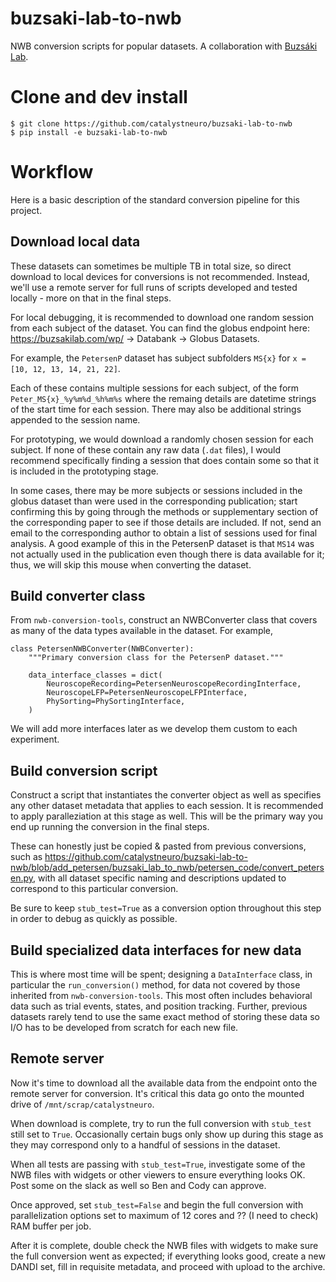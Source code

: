 # buzsaki-lab-to-nwb
NWB conversion scripts for popular datasets.
A collaboration with [Buzsáki Lab](https://buzsakilab.com/wp/).

# Clone and dev install
```
$ git clone https://github.com/catalystneuro/buzsaki-lab-to-nwb
$ pip install -e buzsaki-lab-to-nwb
```

# Workflow
Here is a basic description of the standard conversion pipeline for this project.

## Download local data
These datasets can sometimes be multiple TB in total size, so direct download to local devices for conversions is not recommended.
Instead, we'll use a remote server for full runs of scripts developed and tested locally - more on that in the final steps.

For local debugging, it is recommended to download one random session from each subject of the dataset. You can find the globus endpoint here: https://buzsakilab.com/wp/ -> Databank -> Globus Datasets.

For example, the `PetersenP` dataset has subject subfolders `MS{x}` for `x = [10, 12, 13, 14, 21, 22]`.

Each of these contains multiple sessions for each subject, of the form `Peter_MS{x}_%y%m%d_%h%m%s` where the remaing details are datetime strings of the start time for each session. There may also be additional strings appended to the session name.

For prototyping, we would download a randomly chosen session for each subject. If none of these contain any raw data (`.dat` files), I would recommend specifically finding a session that does contain some so that it is included in the prototyping stage.

In some cases, there may be more subjects or sessions included in the globus dataset than were used in the corresponding publication; start confirming this by going through the methods or supplementary section of the corresponding paper to see if those details are included. If not, send an email to the corresponding author to obtain a list of sessions used for final analysis. A good example of this in the PetersenP dataset is that `MS14` was not actually used in the publication even though there is data available for it; thus, we will skip this mouse when converting the dataset.


## Build converter class
From `nwb-conversion-tools`, construct an NWBConverter class that covers as many of the data types available in the dataset. For example,
```
class PetersenNWBConverter(NWBConverter):
    """Primary conversion class for the PetersenP dataset."""

    data_interface_classes = dict(
        NeuroscopeRecording=PetersenNeuroscopeRecordingInterface,
        NeuroscopeLFP=PetersenNeuroscopeLFPInterface,
        PhySorting=PhySortingInterface,
    )
  ```
 We will add more interfaces later as we develop them custom to each experiment.
  
## Build conversion script
Construct a script that instantiates the converter object as well as specifies any other dataset metadata that applies to each session. It is recommended to apply paralleziation at this stage as well. This will be the primary way you end up running the conversion in the final steps.
 
These can honestly just be copied & pasted from previous conversions, such as https://github.com/catalystneuro/buzsaki-lab-to-nwb/blob/add_petersen/buzsaki_lab_to_nwb/petersen_code/convert_petersen.py, with all dataset specific naming and descriptions updated to correspond to this particular conversion.

Be sure to keep `stub_test=True` as a conversion option throughout this step in order to debug as quickly as possible.
 
## Build specialized data interfaces for new data
This is where most time will be spent; designing a `DataInterface` class, in particular the `run_conversion()` method, for data not covered by those inherited from `nwb-conversion-tools`. This most often includes behavioral data such as trial events, states, and position tracking. Further, previous datasets rarely tend to use the same exact method of storing these data so I/O has to be developed from scratch for each new file.

## Remote server
Now it's time to download all the available data from the endpoint onto the remote server for conversion. It's critical this data go onto the mounted drive of `/mnt/scrap/catalystneuro`.

When download is complete, try to run the full conversion with `stub_test` still set to `True`. Occasionally certain bugs only show up during this stage as they may correspond only to a handful of sessions in the dataset.

When all tests are passing with `stub_test=True`, investigate some of the NWB files with widgets or other viewers to ensure everything looks OK. Post some on the slack as well so Ben and Cody can approve.

Once approved, set `stub_test=False` and begin the full conversion with parallelization options set to maximum of 12 cores and ?? (I need to check) RAM buffer per job.

After it is complete, double check the NWB files with widgets to make sure the full conversion went as expected; if everything looks good, create a new DANDI set, fill in requisite metadata, and proceed with upload to the archive.
